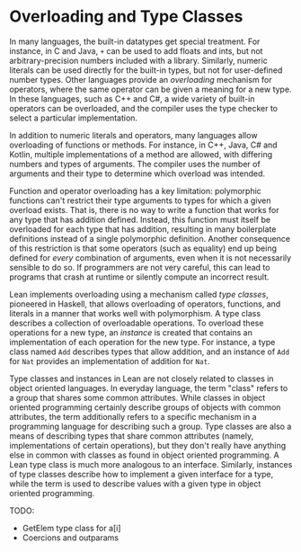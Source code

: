 # Overloading and Type Classes

In many languages, the built-in datatypes get special treatment.
For instance, in C and Java, `+` can be used to add floats and ints, but not arbitrary-precision numbers included with a library.
Similarly, numeric literals can be used directly for the built-in types, but not for user-defined number types.
Other languages provide an _overloading_ mechanism for operators, where the same operator can be given a meaning for a new type.
In these languages, such as C++ and C#, a wide variety of built-in operators can be overloaded, and the compiler uses the type checker to select a particular implementation.

In addition to numeric literals and operators, many languages allow overloading of functions or methods.
For instance, in C++, Java, C# and Kotlin, multiple implementations of a method are allowed, with differing numbers and types of arguments.
The compiler uses the number of arguments and their type to determine which overload was intended.

Function and operator overloading has a key limitation: polymorphic functions can't restrict their type arguments to types for which a given overload exists.
That is, there is no way to write a function that works for any type that has addition defined.
Instead, this function must itself be overloaded for each type that has addition, resulting in many boilerplate definitions instead of a single polymorphic definition.
Another consequence of this restriction is that some operators (such as equality) end up being defined for _every_ combination of arguments, even when it is not necessarily sensible to do so.
If programmers are not very careful, this can lead to programs that crash at runtime or silently compute an incorrect result.

Lean implements overloading using a mechanism called _type classes_, pioneered in Haskell, that allows overloading of operators, functions, and literals in a manner that works well with polymorphism.
A type class describes a collection of overloadable operations.
To overload these operations for a new type, an _instance_ is created that contains an implementation of each operation for the new type.
For instance, a type class named `Add` describes types that allow addition, and an instance of `Add` for `Nat` provides an implementation of addition for `Nat`.

Type classes and instances in Lean are not closely related to classes in object oriented languages.
In everyday language, the term "class" refers to a group that shares some common attributes.
While classes in object oriented programming certainly describe groups of objects with common attributes, the term additionally refers to a specific mechanism in a programming language for describing such a group.
Type classes are also a means of describing types that share common attributes (namely, implementations of certain operations), but they don't really have anything else in common with classes as found in object oriented programming.
A Lean type class is much more analogous to an interface.
Similarly, instances of type classes describe how to implement a given interface for a type, while the term is used to describe values with a given type in object oriented programming.



TODO:

 * GetElem type class for a[i]
 * Coercions and outparams
